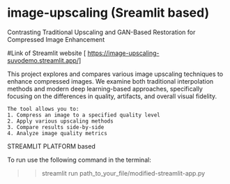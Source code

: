 # image-upscaling (Sreamlit based)
Contrasting Traditional Upscaling and GAN-Based Restoration for Compressed Image Enhancement

#Link of Streamlit website
[ https://image-upscaling-suvodemo.streamlit.app/]

This project explores and compares various image upscaling techniques to enhance compressed images. 
    We examine both traditional interpolation methods and modern deep learning-based approaches, 
    specifically focusing on the differences in quality, artifacts, and overall visual fidelity.
    
    The tool allows you to:
    1. Compress an image to a specified quality level
    2. Apply various upscaling methods
    3. Compare results side-by-side
    4. Analyze image quality metrics


STREAMLIT PLATFORM based

To run use the following command in the terminal:
>> streamlit run path_to_your_file/modified-streamlit-app.py
